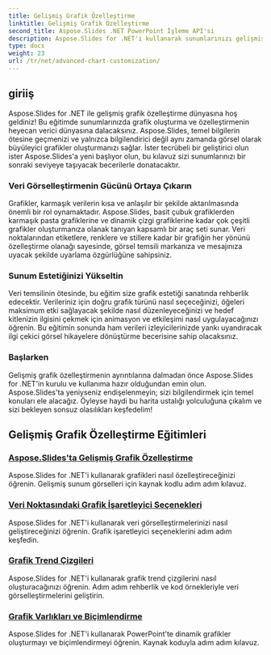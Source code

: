 ```yaml
---
title: Gelişmiş Grafik Özelleştirme
linktitle: Gelişmiş Grafik Özelleştirme
second_title: Aspose.Slides .NET PowerPoint İşleme API'si
description: Aspose.Slides for .NET'i kullanarak sunumlarınızı gelişmiş grafik özelleştirmesiyle geliştirin. Görsel olarak etkileyici grafikler oluşturmayı ve bunları tam ihtiyaçlarınıza göre nasıl uyarlayacağınızı öğrenin.
type: docs
weight: 23
url: /tr/net/advanced-chart-customization/
---
```


## giriiş

Aspose.Slides for .NET ile gelişmiş grafik özelleştirme dünyasına hoş geldiniz! Bu eğitimde sunumlarınızda grafik oluşturma ve özelleştirmenin heyecan verici dünyasına dalacaksınız. Aspose.Slides, temel bilgilerin ötesine geçmenizi ve yalnızca bilgilendirici değil aynı zamanda görsel olarak büyüleyici grafikler oluşturmanızı sağlar. İster tecrübeli bir geliştirici olun ister Aspose.Slides'a yeni başlıyor olun, bu kılavuz sizi sunumlarınızı bir sonraki seviyeye taşıyacak becerilerle donatacaktır.

### Veri Görselleştirmenin Gücünü Ortaya Çıkarın

Grafikler, karmaşık verilerin kısa ve anlaşılır bir şekilde aktarılmasında önemli bir rol oynamaktadır. Aspose.Slides, basit çubuk grafiklerden karmaşık pasta grafiklerine ve dinamik çizgi grafiklerine kadar çok çeşitli grafikler oluşturmanıza olanak tanıyan kapsamlı bir araç seti sunar. Veri noktalarından etiketlere, renklere ve stillere kadar bir grafiğin her yönünü özelleştirme olanağı sayesinde, görsel temsili markanıza ve mesajınıza uyacak şekilde uyarlama özgürlüğüne sahipsiniz.

### Sunum Estetiğinizi Yükseltin

Veri temsilinin ötesinde, bu eğitim size grafik estetiği sanatında rehberlik edecektir. Verileriniz için doğru grafik türünü nasıl seçeceğinizi, öğeleri maksimum etki sağlayacak şekilde nasıl düzenleyeceğinizi ve hedef kitlenizin ilgisini çekmek için animasyon ve etkileşimi nasıl uygulayacağınızı öğrenin. Bu eğitimin sonunda ham verileri izleyicilerinizde yankı uyandıracak ilgi çekici görsel hikayelere dönüştürme becerisine sahip olacaksınız.

### Başlarken

Gelişmiş grafik özelleştirmenin ayrıntılarına dalmadan önce Aspose.Slides for .NET'in kurulu ve kullanıma hazır olduğundan emin olun. Aspose.Slides'ta yeniyseniz endişelenmeyin; sizi bilgilendirmek için temel konuları ele alacağız. Öyleyse haydi bu harita ustalığı yolculuğuna çıkalım ve sizi bekleyen sonsuz olasılıkları keşfedelim!

## Gelişmiş Grafik Özelleştirme Eğitimleri
### [Aspose.Slides'ta Gelişmiş Grafik Özelleştirme](./advanced-chart-customization/)
Aspose.Slides for .NET'i kullanarak grafikleri nasıl özelleştireceğinizi öğrenin. Gelişmiş sunum görselleri için kaynak kodlu adım adım kılavuz.
### [Veri Noktasındaki Grafik İşaretleyici Seçenekleri](./chart-marker-options-on-data-point/)
Aspose.Slides for .NET'i kullanarak veri görselleştirmelerinizi nasıl geliştireceğinizi öğrenin. Grafik işaretleyici seçeneklerini adım adım keşfedin.
### [Grafik Trend Çizgileri](./chart-trend-lines/)
Aspose.Slides for .NET'i kullanarak grafik trend çizgilerini nasıl oluşturacağınızı öğrenin. Adım adım rehberlik ve kod örnekleriyle veri görselleştirmelerini geliştirin.
### [Grafik Varlıkları ve Biçimlendirme](./chart-entities/)
Aspose.Slides for .NET'i kullanarak PowerPoint'te dinamik grafikler oluşturmayı ve biçimlendirmeyi öğrenin. Kaynak koduyla adım adım kılavuz.